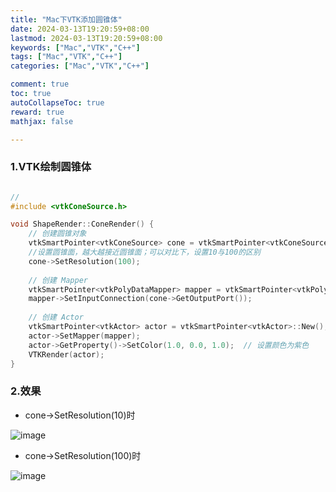 ```yaml
---
title: "Mac下VTK添加圆锥体"
date: 2024-03-13T19:20:59+08:00
lastmod: 2024-03-13T19:20:59+08:00
keywords: ["Mac","VTK","C++"]
tags: ["Mac","VTK","C++"]
categories: ["Mac","VTK","C++"]

comment: true
toc: true
autoCollapseToc: true
reward: true
mathjax: false

---
```


<!--more-->

### 1.VTK绘制圆锥体

```c++

//
#include <vtkConeSource.h>

void ShapeRender::ConeRender() {
    // 创建圆锥对象
    vtkSmartPointer<vtkConeSource> cone = vtkSmartPointer<vtkConeSource>::New();
    //设置圆锥面，越大越接近圆锥面；可以对比下，设置10与100的区别
    cone->SetResolution(100);
    
    // 创建 Mapper
    vtkSmartPointer<vtkPolyDataMapper> mapper = vtkSmartPointer<vtkPolyDataMapper>::New();
    mapper->SetInputConnection(cone->GetOutputPort());
    
    // 创建 Actor
    vtkSmartPointer<vtkActor> actor = vtkSmartPointer<vtkActor>::New();
    actor->SetMapper(mapper);
    actor->GetProperty()->SetColor(1.0, 0.0, 1.0);  // 设置颜色为紫色
    VTKRender(actor);
}
```

### 2.效果

* cone->SetResolution(10)时

![image](/images/vtk/Mac下VTK添加圆锥体/result_10.png)

* cone->SetResolution(100)时

![image](/images/vtk/Mac下VTK添加圆锥体/result_100.png)

